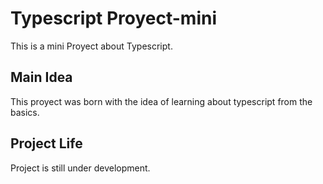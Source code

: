 Typescript Proyect-mini
=====================================

This is a mini Proyect about Typescript.

Main Idea
----------------------------------------

This proyect was born with the idea of learning about typescript from the basics.

Project Life
---------------------------------------

Project is still under development.